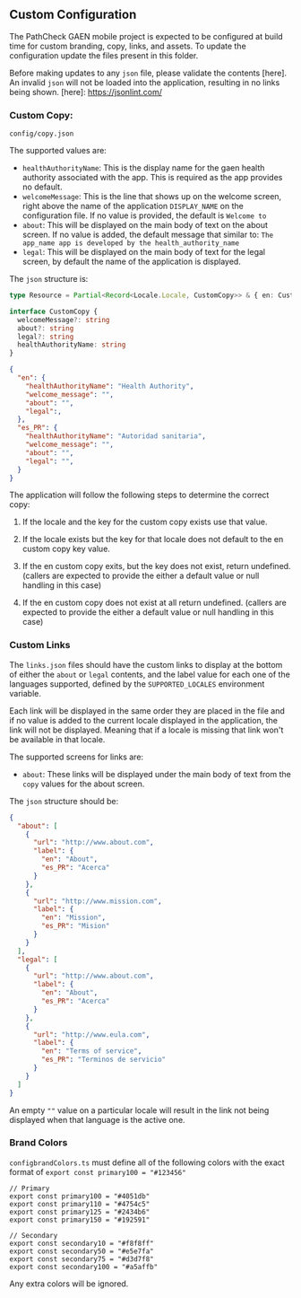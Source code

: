 ## Custom Configuration

The PathCheck GAEN mobile project is expected to be configured at build time for
custom branding, copy, links, and assets. To update the configuration update the
files present in this folder.

Before making updates to any `json` file, please validate the contents [here].
An invalid `json` will not be loaded into the application, resulting in no links
being shown.
[here]: https://jsonlint.com/

### Custom Copy:

`config/copy.json`

The supported values are:

- `healthAuthorityName`: This is the display name for the gaen health authority
  associated with the app. This is required as the app provides no default.
- `welcomeMessage`: This is the line that shows up on the welcome screen, right
  above the name of the application `DISPLAY_NAME` on the configuration file. If
  no value is provided, the default is `Welcome to`
- `about`: This will be displayed on the main body of text on the about screen.
  If no value is added, the default message that similar to:
  `The app_name app is developed by the health_authority_name`
- `legal`: This will be displayed on the main body of text for the legal screen,
  by default the name of the application is displayed.

The `json` structure is:

```typescript
type Resource = Partial<Record<Locale.Locale, CustomCopy>> & { en: CustomCopy }

interface CustomCopy {
  welcomeMessage?: string
  about?: string
  legal?: string
  healthAuthorityName: string
}
```

```json
{
  "en": {
    "healthAuthorityName": "Health Authority",
    "welcome_message": "",
    "about": "",
    "legal":,
  },
  "es_PR": {
    "healthAuthorityName": "Autoridad sanitaria",
    "welcome_message": "",
    "about": "",
    "legal": "",
  }
}
```

The application will follow the following steps to determine the correct copy:

1. If the locale and the key for the custom copy exists use that value.

2. If the locale exists but the key for that locale does not default to
the en custom copy key value.

3. If the en custom copy exits, but the key does not exist, return
undefined. (callers are expected to provide the either a default value
or null handling in this case)

4. If the en custom copy does not exist at all return undefined.
(callers are expected to provide the either a default value or null
handling in this case)


### Custom Links

The `links.json` files should have the custom links to display at the bottom
of either the `about` or `legal` contents, and the label value for each one of
the languages supported, defined by the `SUPPORTED_LOCALES` environment
variable.

Each link will be displayed in the same order they are placed in the file and
if no value is added to the current locale displayed in the application, the
link will not be displayed. Meaning that if a locale is missing that link won't
be available in that locale.


The supported screens for links are:

- `about`: These links will be displayed under the main body of text from the
  `copy` values for the about screen.

The `json` structure should be:

```json
{
  "about": [
    {
      "url": "http://www.about.com",
      "label": {
        "en": "About",
        "es_PR": "Acerca"
      }
    },
    {
      "url": "http://www.mission.com",
      "label": {
        "en": "Mission",
        "es_PR": "Mision"
      }
    }
  ],
  "legal": [
    {
      "url": "http://www.about.com",
      "label": {
        "en": "About",
        "es_PR": "Acerca"
      }
    },
    {
      "url": "http://www.eula.com",
      "label": {
        "en": "Terms of service",
        "es_PR": "Terminos de servicio"
      }
    }
  ]
}
```

An empty `""` value on a particular locale will result in the link not being
displayed when that language is the active one.


### Brand Colors

`configbrandColors.ts` must define all of the following colors with the exact
format of `export const primary100 = "#123456"`

```
// Primary
export const primary100 = "#4051db"
export const primary110 = "#4754c5"
export const primary125 = "#2434b6"
export const primary150 = "#192591"

// Secondary
export const secondary10 = "#f8f8ff"
export const secondary50 = "#e5e7fa"
export const secondary75 = "#d3d7f8"
export const secondary100 = "#a5affb"
```

Any extra colors will be ignored.
